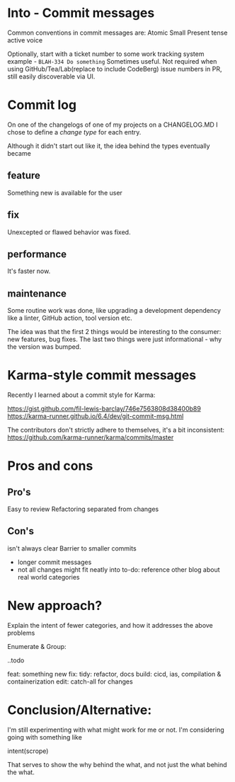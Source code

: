 <!-- md.1
draft true
# published @2025-02-23
# updated @2025-02-23
changelog
practices/code/naming/git/commit
—-->

# Into - Commit messages

Common conventions in commit messages are: 
Atomic
Small
Present tense active voice

Optionally, start with a ticket number to some work tracking system
example - `BLAH-334 Do something`
Sometimes useful. Not required when using GitHub/Tea/Lab(replace to include CodeBerg) issue numbers in PR, still easily discoverable via UI.

# Commit log

On one of the changelogs of one of my projects on a CHANGELOG.MD I chose to define a _change type_ for each entry.

Although it didn't start out like it, the idea behind the types eventually became

## feature
 Something new is available for the user
## fix
 Unexcepted or flawed behavior was fixed. 
## performance
 It's faster now. 
## maintenance
 Some routine work was done, like upgrading a development dependency like a linter, GitHub action, tool version etc.

 The idea was that the first 2 things would be interesting to the consumer: new features, bug fixes. The last two things were just informational - why the version was bumped.

# Karma-style commit messages

Recently I learned about a commit style for Karma:

https://gist.github.com/fil-lewis-barclay/746e7563808d38400b89
https://karma-runner.github.io/6.4/dev/git-commit-msg.html

The contributors don't strictly adhere to themselves, it's a bit inconsistent: 
https://github.com/karma-runner/karma/commits/master

# Pros and cons

## Pro's
Easy to review
Refactoring separated from changes

## Con's
 isn't always clear
Barrier to smaller commits
* longer commit messages
* not all changes might fit neatly into to-do: reference other blog about real world categories

# New approach?

Explain the intent of fewer categories, and how it addresses the above problems

Enumerate & Group:

..todo

feat: something new
fix:
tidy: refactor, docs
build: cicd, ias, compilation & containerization
edit: catch-all for changes

# Conclusion/Alternative:

I'm still experimenting with what might work for me or not. I'm considering going with something like

intent(scrope)

That serves to show the why behind the what, and not just the what behind the what.
